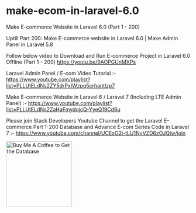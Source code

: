 # make-ecom-in-laravel-6.0

Make E-commerce Website in Laravel 6.0 (Part 1 - 200)

Uptill Part 200: Make E-commerce website in Laravel 6.0 | Make Admin Panel in Laravel 5.8

Follow below video to Download and Run E-commerce Project in Laravel 6.0 Offline (Part 1 - 200)
https://youtu.be/9AOPGUnMXPs

Laravel Admin Panel / E-com Video Tutorial :- https://www.youtube.com/playlist?list=PLLUtELdNs2ZY5drPxIWzpq5crhantlzp7

Make E-commerce Website in Laravel 6 / Laravel 7 (Including LTE Admin Panel) :-
https://www.youtube.com/playlist?list=PLLUtELdNs2ZaHaFmydqjcQ-YyeQ19Cd6u

Please join Stack Developers Youtube Channel to get the Laravel E-commerce Part 1-200 Database and Advance E-com Series Code in Laravel 7 :- 
https://www.youtube.com/channel/UCExO2i-tLU1NyVZD6zOJQlw/join

<a href="https://www.buymeacoffee.com/m8deU5C" target="_blank"><img src="https://cdn.buymeacoffee.com/buttons/default-orange.png" width="180px" alt="Buy Me A Coffee to Get the Database"></a>

